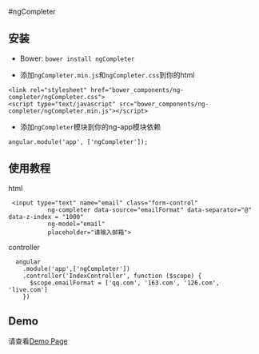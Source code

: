 #ngCompleter

## 安装

* Bower: `bower install ngCompleter`

* 添加`ngCompleter.min.js`和`ngCompleter.css`到你的html

```
<link rel="stylesheet" href="bower_components/ng-completer/ngCompleter.css">
<script type="text/javascript" src="bower_components/ng-completer/ngCompleter.min.js"></script>
```

* 添加`ngCompleter`模块到你的ng-app模块依赖

```
angular.module('app', ['ngCompleter']);
```

## 使用教程

html

```
 <input type="text" name="email" class="form-control"
           ng-completer data-source="emailFormat" data-separator="@" data-z-index = "1000"
           ng-model="email"
           placeholder="请输入邮箱">
```

controller

```
  angular
    .module('app',['ngCompleter'])
    .controller('IndexController', function ($scope) {
      $scope.emailFormat = ['qq.com', '163.com', '126.com', 'live.com']
    })
```

## Demo

请查看[Demo Page](https://wangxingkang.github.io/ng-completer/)






